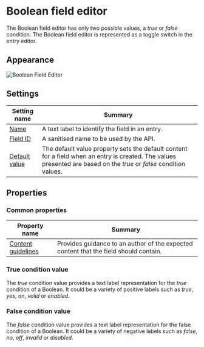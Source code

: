 # Boolean field editor
The Boolean field editor has only two possible values, a *true* or *false* condition. The Boolean field editor is represented as a toggle switch in the entry editor.

## Appearance
![Boolean Field Editor](/images/field-editor-boolean.png)

## Settings
| Setting name | Summary|
| ---| --- |
| [Name](/content-types/field-editors/field-settings.md#name) | A text label to identify the field in an entry.|
| [Field ID](/content-types/field-editors/field-settings.md#field-id) | A sanitised name to be used by the API. |
| [Default value](/content-types/field-editors/field-settings.md#default-value) | The default value property sets the default content for a field when an entry is created. The values presented are based on the *true* or *false* condition values. |

## Properties
### Common properties
| Property name | Summary|
| ---| --- |
| [Content guidelines](/content-types/field-editors/field-properties.md#content-guidelines) |  Provides guidance to an author of the expected content that the field should contain. |

### True condition value
The *true* condition value provides a text label representation for the *true* condition of a Boolean. It could be a variety of positive labels such as *true*, *yes*, *on*, *valid* or *enabled*.

### False condition value
The *false* condition value provides a text label representation for the false condition of a Boolean. It could be a variety of negative labels such as *false*, *no*, *off*, *invalid* or *disabled*.
